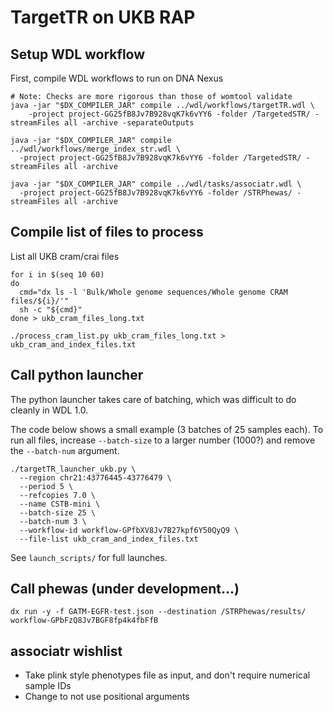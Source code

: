 # TargetTR on UKB RAP

## Setup WDL workflow

First, compile WDL workflows to run on DNA Nexus

```
# Note: Checks are more rigorous than those of womtool validate
java -jar "$DX_COMPILER_JAR" compile ../wdl/workflows/targetTR.wdl \
	-project project-GG25fB8Jv7B928vqK7k6vYY6 -folder /TargetedSTR/ -streamFiles all -archive -separateOutputs

java -jar "$DX_COMPILER_JAR" compile ../wdl/workflows/merge_index_str.wdl \
  -project project-GG25fB8Jv7B928vqK7k6vYY6 -folder /TargetedSTR/ -streamFiles all -archive 

java -jar "$DX_COMPILER_JAR" compile ../wdl/tasks/associatr.wdl \
  -project project-GG25fB8Jv7B928vqK7k6vYY6 -folder /STRPhewas/ -streamFiles all -archive
```

## Compile list of files to process

List all UKB cram/crai files
```
for i in $(seq 10 60)
do
  cmd="dx ls -l 'Bulk/Whole genome sequences/Whole genome CRAM files/${i}/'"
  sh -c "${cmd}"
done > ukb_cram_files_long.txt

./process_cram_list.py ukb_cram_files_long.txt > ukb_cram_and_index_files.txt
```

## Call python launcher 

The python launcher takes care of batching, which was difficult to do cleanly in WDL 1.0.

The code below shows a small example (3 batches of 25 samples each).
To run all files, increase `--batch-size` to a larger number (1000?) and remove the `--batch-num` argument.
```
./targetTR_launcher_ukb.py \
  --region chr21:43776445-43776479 \
  --period 5 \
  --refcopies 7.0 \
  --name CSTB-mini \
  --batch-size 25 \
  --batch-num 3 \
  --workflow-id workflow-GPfbXV8Jv7B27kpf6Y50QyQ9 \
  --file-list ukb_cram_and_index_files.txt
```

See `launch_scripts/` for full launches.

## Call phewas (under development...)

```
dx run -y -f GATM-EGFR-test.json --destination /STRPhewas/results/ workflow-GPbFzQ8Jv7BGF8fp4k4fbFfB
```

## associatr wishlist

* Take plink style phenotypes file as input, and don't require numerical sample IDs
* Change to not use positional arguments
